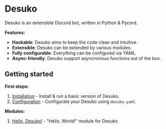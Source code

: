 # Desuko
Desuko is an extensible Discord bot, written in Python & Pycord.

**Features:**

* **Hackable**: Desuko aims to keep the code clean and intuitive.
* **Extensible**: Desuko can be extended by various modules.
* **Fully configurable**: Everything can be configured via YAML.
* **Async-friendly**: Desuko support asyncronious functions out of the box.

## Getting started
**First steps:**

1. [Installation](https://arichr.github.io/desuko-discord/docs/getting_started/1_Installation/) - Install & run a basic version of Desuko.
2. [Configuration](https://arichr.github.io/desuko-discord/docs/getting_started/2_Configuration/) - Configurate your Desuko using `desuko.yaml`.

**Modules:**

1. [Hello, Desuko!](https://arichr.github.io/desuko-discord/docs/modules/Development/HelloDesuko/) - "Hello, World!" module for Desuko
